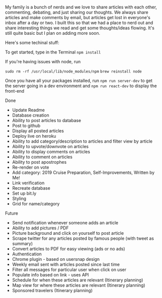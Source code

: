 My family is a bunch of nerds and we love to share articles with each other, commenting, debating, and just sharing our thoughts. We always share articles and make comments by email, but articles get lost in everyone's inbox after a day or two. I built this so that we had a place to nerd out and share interesting things we read and get some thoughts/ideas flowing. It's still quite basic but I plan on adding more soon. 

Here's some techinal stuff:

To get started, type in the Terminal 
`npm install`

If you're having issues with node, run 

`sudo rm -rf /usr/local/lib/node_modules/npm`
`brew reinstall node`
 

Once you have all your packages installed, run
`npm run server-dev` to get the server going in a dev environment and
`npm run react-dev` to display the front-end


Done
- Update Readme
- Database creation
- Ability to post articles to database
- Post to github 
- Display all posted articles
- Deploy live on heroku
- Ability to add category/description to articles and filter view by article
- Ability to upvote/downvote on articles
- Ability to display comments on articles
- Ability to comment on articles
- Ability to post apostrophes
- Re-render on vote
- Add category: 2019 Cruise Preparation, Self-Improvements, Written by Me!
- Link verification
- Recreate database
- Set up bit.ly
- Styling
- Grid for name/category

Future
- Send notification whenever someone adds an article
- Ability to add pictures / PDF	
- Picture background and click on yourself to post article
- Scrape twitter for any articles posted by famous people (with tweet as summary)
- Convert articles to PDF for easy viewing (ads or no ads)
- Authentication
- Chrome plugin - based on usersnap design
- Weekly email sent with articles posted since last time
- Filter all messages for particular user when click on user
- Populate info based on link - uses API
- Schedule for when these articles are relevant (Itinerary planning)
- Map view for where these articles are relevant (Itinerary planning)
- Sponsored travelers (Itinerary planning)
